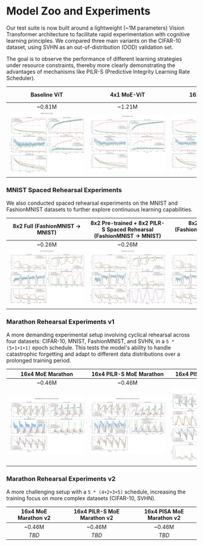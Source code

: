 # Model Zoo and Experiments

Our test suite is now built around a lightweight (~1M parameters) Vision Transformer architecture to facilitate rapid experimentation with cognitive learning principles. We compared three main variants on the CIFAR-10 dataset, using SVHN as an out-of-distribution (OOD) validation set.

The goal is to observe the performance of different learning strategies under resource constraints, thereby more clearly demonstrating the advantages of mechanisms like PILR-S (Predictive Integrity Learning Rate Scheduler).

| **Baseline ViT** | **4x1 MoE-ViT** | **16x4 MoE-ViT** | **16x4 PILR-S-MoE-ViT with 3σ Learning** |
| :--:| :--:| :--:| :--:|
| ~0.81M | ~1.21M | ~1.23M | ~1.23M |
| <img src="output/ViT/img/legacy_img/20250626-BASE_ViT-Params_0.81M.png" style="max-width:200px;"> | <img src="output/ViT/img/legacy_img/20250626-MOE_4x1_ViT-Params_1.21M.png" style="max-width:200px;"> | <img src="output/ViT/img/legacy_img/20250626-MOE_16x4_ViT-Params_1.23M.png" style="max-width:200px;"> | <img src="output/ViT/img/legacy_img/20250626-GBP_MOE_ViT-Params_1.23M.png" style="max-width:200px;"> |

### MNIST Spaced Rehearsal Experiments

We also conducted spaced rehearsal experiments on the MNIST and FashionMNIST datasets to further explore continuous learning capabilities.

| **8x2 Full (FashionMNIST -> MNIST)** | **8x2 Pre-trained + 8x2 PILR-S Spaced Rehearsal (FashionMNIST -> MNIST)** | **8x2 PILR-S Full (FashionMNIST -> MNIST) (1.2σ)** |
| :--:| :--:| :--:|
| ~0.26M | ~0.26M | ~0.26M |
| <img src="output/ViT/img/20250627-tiny-moe-mnist-mnist-rehearsal.png" style="max-width:200px;"> | <img src="output/ViT/img/20250627-tiny-gbp-mnist-mnist-rehearsal.png" style="max-width:200px;"> | <img src="output/ViT/img/20250627-tiny-gbp-2-mnist-mnist-rehearsal.png" style="max-width:200px;"> |

### Marathon Rehearsal Experiments v1

A more demanding experimental setup involving cyclical rehearsal across four datasets: CIFAR-10, MNIST, FashionMNIST, and SVHN, in a `5 * (5+1+1+1)` epoch schedule. This tests the model's ability to handle catastrophic forgetting and adapt to different data distributions over a prolonged training period.

| **16x4 MoE Marathon** | **16x4 PILR-S MoE Marathon** | **16x4 PISA MoE Marathon** |
| :--:| :--:| :--:|
| ~0.46M | ~0.46M | ~0.46M |
| <img src="output/ViT/img/20250628T053559_large-moe-mnist-marathon-rehearsal-Metrics.png" style="max-width:200px;"> | <img src="output/ViT/img/20250628T044505_large-pilr-mnist-marathon-rehearsal-Metrics.png" style="max-width:200px;"> | <img src="output/ViT/img/20250628T070228-marathon_v1-large_pisa_mnist-Metrics.png" style="max-width:200px;"> |

### Marathon Rehearsal Experiments v2

A more challenging setup with a `5 * (4+2+3+5)` schedule, increasing the training focus on more complex datasets (CIFAR-10, SVHN).

| **16x4 MoE Marathon v2** | **16x4 PILR-S MoE Marathon v2** | **16x4 PISA MoE Marathon v2** |
| :--:| :--:| :--:|
| ~0.46M | ~0.46M | ~0.46M |
| *TBD* | *TBD* | *TBD* |
